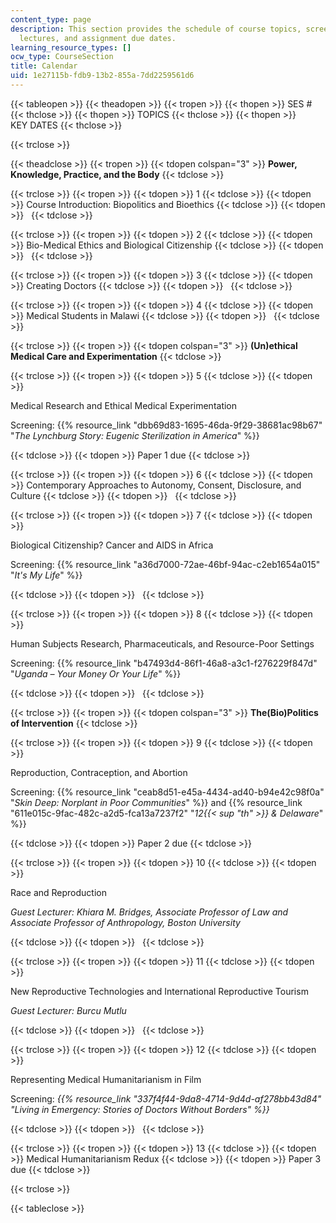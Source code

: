 ```yaml
---
content_type: page
description: This section provides the schedule of course topics, screenings, guest
  lectures, and assignment due dates.
learning_resource_types: []
ocw_type: CourseSection
title: Calendar
uid: 1e27115b-fdb9-13b2-855a-7dd2259561d6
---
```


{{< tableopen >}}
{{< theadopen >}}
{{< tropen >}}
{{< thopen >}}
SES #
{{< thclose >}}
{{< thopen >}}
TOPICS
{{< thclose >}}
{{< thopen >}}
KEY DATES
{{< thclose >}}

{{< trclose >}}

{{< theadclose >}}
{{< tropen >}}
{{< tdopen colspan="3" >}}
**Power, Knowledge, Practice, and the Body**
{{< tdclose >}}

{{< trclose >}}
{{< tropen >}}
{{< tdopen >}}
1
{{< tdclose >}}
{{< tdopen >}}
Course Introduction: Biopolitics and Bioethics
{{< tdclose >}}
{{< tdopen >}}
 
{{< tdclose >}}

{{< trclose >}}
{{< tropen >}}
{{< tdopen >}}
2
{{< tdclose >}}
{{< tdopen >}}
Bio-Medical Ethics and Biological Citizenship
{{< tdclose >}}
{{< tdopen >}}
 
{{< tdclose >}}

{{< trclose >}}
{{< tropen >}}
{{< tdopen >}}
3
{{< tdclose >}}
{{< tdopen >}}
Creating Doctors
{{< tdclose >}}
{{< tdopen >}}
 
{{< tdclose >}}

{{< trclose >}}
{{< tropen >}}
{{< tdopen >}}
4
{{< tdclose >}}
{{< tdopen >}}
Medical Students in Malawi
{{< tdclose >}}
{{< tdopen >}}
 
{{< tdclose >}}

{{< trclose >}}
{{< tropen >}}
{{< tdopen colspan="3" >}}
**(Un)ethical Medical Care and Experimentation**
{{< tdclose >}}

{{< trclose >}}
{{< tropen >}}
{{< tdopen >}}
5
{{< tdclose >}}
{{< tdopen >}}


Medical Research and Ethical Medical Experimentation

Screening: {{% resource_link "dbb69d83-1695-46da-9f29-38681ac98b67" "_The Lynchburg Story: Eugenic Sterilization in America_" %}}


{{< tdclose >}}
{{< tdopen >}}
Paper 1 due
{{< tdclose >}}

{{< trclose >}}
{{< tropen >}}
{{< tdopen >}}
6
{{< tdclose >}}
{{< tdopen >}}
Contemporary Approaches to Autonomy, Consent, Disclosure, and Culture
{{< tdclose >}}
{{< tdopen >}}
 
{{< tdclose >}}

{{< trclose >}}
{{< tropen >}}
{{< tdopen >}}
7
{{< tdclose >}}
{{< tdopen >}}


Biological Citizenship? Cancer and AIDS in Africa

Screening: {{% resource_link "a36d7000-72ae-46bf-94ac-c2eb1654a015" "_It's My Life_" %}}


{{< tdclose >}}
{{< tdopen >}}
 
{{< tdclose >}}

{{< trclose >}}
{{< tropen >}}
{{< tdopen >}}
8
{{< tdclose >}}
{{< tdopen >}}


Human Subjects Research, Pharmaceuticals, and Resource-Poor Settings

Screening: {{% resource_link "b47493d4-86f1-46a8-a3c1-f276229f847d" "_Uganda – Your Money Or Your Life_" %}}


{{< tdclose >}}
{{< tdopen >}}
 
{{< tdclose >}}

{{< trclose >}}
{{< tropen >}}
{{< tdopen colspan="3" >}}
**The(Bio)Politics of Intervention**
{{< tdclose >}}

{{< trclose >}}
{{< tropen >}}
{{< tdopen >}}
9
{{< tdclose >}}
{{< tdopen >}}


Reproduction, Contraception, and Abortion

Screening: {{% resource_link "ceab8d51-e45a-4434-ad40-b94e42c98f0a" "_Skin Deep: Norplant in Poor Communities_" %}} and {{% resource_link "611e015c-9fac-482c-a2d5-fca13a7237f2" "_12{{< sup \"th\" >}} & Delaware_" %}}


{{< tdclose >}}
{{< tdopen >}}
Paper 2 due
{{< tdclose >}}

{{< trclose >}}
{{< tropen >}}
{{< tdopen >}}
10
{{< tdclose >}}
{{< tdopen >}}


Race and Reproduction

_Guest Lecturer: Khiara M. Bridges, Associate Professor of Law and Associate Professor of Anthropology, Boston University_


{{< tdclose >}}
{{< tdopen >}}
 
{{< tdclose >}}

{{< trclose >}}
{{< tropen >}}
{{< tdopen >}}
11
{{< tdclose >}}
{{< tdopen >}}


New Reproductive Technologies and International Reproductive Tourism

_Guest Lecturer: Burcu Mutlu_


{{< tdclose >}}
{{< tdopen >}}
 
{{< tdclose >}}

{{< trclose >}}
{{< tropen >}}
{{< tdopen >}}
12
{{< tdclose >}}
{{< tdopen >}}


Representing Medical Humanitarianism in Film

Screening: _{{% resource_link "337f4f44-9da8-4714-9d4d-af278bb43d84" "Living in Emergency: Stories of Doctors Without Borders" %}}_


{{< tdclose >}}
{{< tdopen >}}
 
{{< tdclose >}}

{{< trclose >}}
{{< tropen >}}
{{< tdopen >}}
13
{{< tdclose >}}
{{< tdopen >}}
Medical Humanitarianism Redux
{{< tdclose >}}
{{< tdopen >}}
Paper 3 due
{{< tdclose >}}

{{< trclose >}}

{{< tableclose >}}